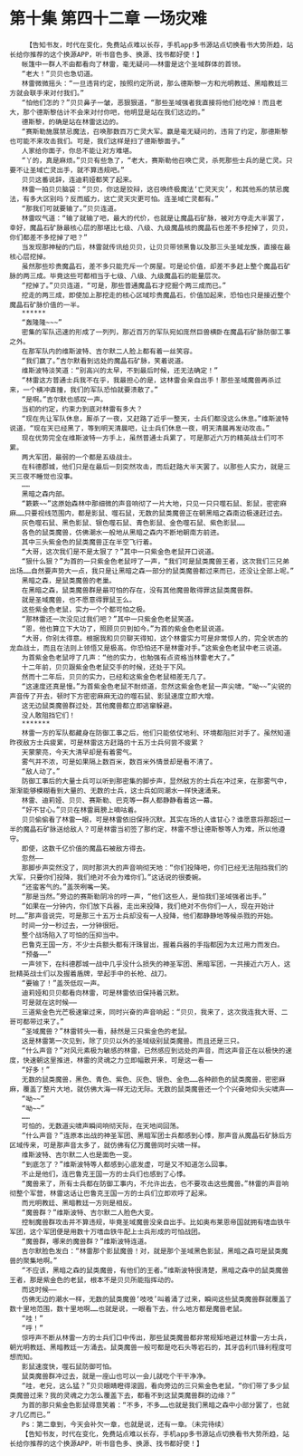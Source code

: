 # 第十集 第四十二章 一场灾难
        【告知书友，时代在变化，免费站点难以长存，手机app多书源站点切换看书大势所趋，站长给你推荐的这个换源APP，听书音色多、换源、找书都好使！】
       帐篷中一群人不由都看向了林雷，毫无疑问——林雷是这个圣域群体的首领。
       “老大！”贝贝也急切道。
       林雷微微摇头：“一旦违背约定，按照约定所说，那么德斯黎一方和光明教廷、黑暗教廷三方就会联手来对付我们。”
       “怕他们怎的？”贝贝鼻子一皱，恶狠狠道，“那些圣域强者我直接将他们给吃掉！而且老大，那个德斯黎估计不会来对付你吧，他明显是站在我们这边的。”
       德斯黎，的确是站在林雷这边的。
       “赛斯勒施展禁忌魔法，召唤那数百万亡灵大军。赢是毫无疑问的，违背了约定，那德斯黎也可能不来攻击我们。可是，我们这样是扫了德斯黎面子。”
       人家给你面子，你总不能让对方难堪。
       “丫的，真是麻烦。”贝贝有些急了，“老大，赛斯勒他召唤亡灵，杀死那些士兵的是亡灵。只要不让圣域亡灵出手，就不算违规吧。”
       贝贝这番说辞，连迪莉娅都笑了起来。
       林雷一拍贝贝脑袋：“贝贝，你这是狡辩，这召唤终极魔法‘亡灵天灾’，和其他系的禁忌魔法，有多大区别吗？反而威力，这亡灵天灾更可怕。连圣域亡灵都有。”
       “那我们可就要输了。”贝贝连道。
       林雷叹气道：“输了就输了吧，最大的代价，也就是让魔晶石矿脉，被对方夺走大半罢了，幸好，魔晶石矿脉最核心层的那堪比七级、八级、九级魔晶核的魔晶石也差不多挖掉了，贝贝，你们都差不多挖掉了吧？”
       当发现那神秘的门后，林雷就传讯给贝贝，让贝贝带领黑鲁以及那三头圣域龙族，直接在最核心层挖掉。
       虽然那些珍贵魔晶石，差不多只能充斥一个房屋。可是论价值，却差不多赶上整个魔晶石矿脉的两三成。毕竟这些可都相当于七级、八级、九级魔晶石的能量层次。
       “挖掉了。”贝贝连道，“可是，那些普通魔晶石才挖掘个两三成而已。”
       挖走的两三成，即使加上那挖走的核心区域珍贵魔晶石，价值加起来，恐怕也只是接近整个魔晶石矿脉价值的一半。
       ******
       “轰隆隆~~~”
       密集的军队迅速的形成了一列列，那近百万的军队宛如庞然巨兽横卧在魔晶石矿脉防御工事之外。
       在那军队内的维斯波特、吉尔默二人脸上都有着一丝笑容。
       “我们赢了。”吉尔默看到远处的魔晶石矿脉，笑着说道。
       维斯波特淡笑道：“别高兴的太早，不到最后时候，还无法确定！”
       “林雷这方普通士兵我不在乎，我最担心的是，这林雷会亲自出手！那些圣域魔兽再杀过来，一个横冲直撞，我们的军队恐怕就要溃散了。”
       “是啊。”吉尔默也感叹一声。
       当初的约定，约束力到底对林雷有多大？
       “现在先让军队休息，厮杀了一夜，又赶路了近乎一整天，士兵们都没这么休息。”维斯波特说道，“现在天已经黑了，等到明天清晨吧，让士兵们休息一夜，明天清晨再发动攻击。”
       现在优势完全在维斯波特一方手上，虽然普通士兵累了，可是那近六万的精英战士们可不累。
       两大军团，最弱的一个都是五级战士。
       在科德郡城，他们只是在最后一刻突然攻击，而后赶路大半天罢了。以那些人实力，就是三天三夜不睡觉也没事。
       ……
       黑暗之森内部。
       “簌簌~~”这原始森林中那细微的声音响彻了一片大地，只见一只只噬石鼠、影鼠，密密麻麻……只要视线范围内，都是影鼠、噬石鼠，无数的鼠类魔兽正在朝黑暗之森南边极速赶过去。
       灰色噬石鼠、黑色影鼠、银色噬石鼠、青色影鼠、金色噬石鼠、紫色影鼠……
       各色的鼠类魔兽，仿佛潮水一般地从黑暗之森内不断地朝南方前进。
       其中三头紫金色的鼠类魔兽正在半空飞行着。
       “大哥，这次我们是不是太狠了？”其中一只紫金色老鼠开口说道。
       “狠什么狠？”为首的一只紫金色老鼠哼了一声，“我们可是鼠类魔兽王者，这次我们三兄弟出场……自然要声势大一点，我只是让黑暗之森一部分的鼠类魔兽都过来而已，还没让全部上呢。”
       黑暗之森，是鼠类魔兽的老巢。
       在黑暗之森，鼠类魔兽群是最可怕的存在，没有其他魔兽敢得罪这鼠类魔兽群。
       就是圣域魔兽，也不愿意得罪鼠王么。
       这些紫金色老鼠，实力一个个都可怕之极。
       “那林雷还一次没见过我们吧？”其中一只紫金色老鼠笑道。
       “恩，他也算立下大功了，照顾贝贝到如今。”为首的紫金色老鼠说道。
       “大哥，你别太得意。根据我和贝贝聊天得知，这个林雷实力可是非常惊人的，完全状态的龙血战士，而且在法则上领悟又是极高。你恐怕还不是林雷对手。”这紫金色老鼠中老三说道。
       为首紫金色老鼠哼了几声：“他的实力，也勉强有点资格当林雷老大了。”
       十二年前，贝贝跟紫金色老鼠交手的时候，还处于下风。
       然而十二年后，贝贝的实力，已经和这紫金色老鼠相差无几了。
       “这速度还真是慢。”为首紫金色老鼠不耐烦道，忽然这紫金色老鼠一声尖啸，“呦~~”尖锐的声音传了开去，顿时下方密密麻麻无边的噬石鼠、影鼠速度立即大增。
       这无边鼠类魔兽群过处，其他魔兽都立即逃窜躲避。
       没人敢阻挡它们！
       *******
       林雷一方的军队都藏身在防御工事之后，他们只能依仗地利、环境都阻拦对手了。虽然知道昨夜敌方士兵疲累，可是林雷这方赶路的十五万士兵何尝不疲累？
       天蒙蒙亮，今天大清早却是有着雾气。
       雾气并不浓，可是如果隔上数百米，数百米外情景却是看不清了。
       “敌人动了。”
       防御工事后的大量士兵可以听到那密集的脚步声，显然敌方的士兵在冲过来，在那雾气中，渐渐能够模糊看到大量的、无数的士兵，这士兵如同潮水一样快速涌来。
       林雷、迪莉娅、贝贝、赛斯勒、巴克等一群人都静静看着这一幕。
       “好不甘心。”贝贝在林雷肩膀上嘀咕着。
       贝贝偷偷看了林雷一眼，可是林雷依旧保持沉默。其实在场的人谁甘心？谁愿意将那超过一半的魔晶石矿脉送给敌人？可是林雷当初签了那约定，林雷不想让德斯黎等人为难，所以他遵守。
       即使，这数千亿价值的魔晶石被敌方得去。
       忽然——
       那脚步声突然没了，同时那洪大的声音响彻天地：“你们投降吧，你们已经无法阻挡我们的大军，只要你们投降，我们绝对不会为难你们。”这话说的很委婉。
       “还蛮客气的。”盖茨咧嘴一笑。
       “那是当然。”旁边的赛斯勒阴冷的哼一声，“他们这些人，是怕我们圣域强者出手。”
       “如果在一分钟内，你们放下兵器，走出来投降，我们绝对不伤你们一人，现在开始计时……”那声音说完，可是那三十五万士兵却没有一人投降，他们都静静地等候杀戮的开始。
       时间一分一秒过去，一分钟很短。
       整个战场陷入了可怕的压抑当中。
       巴鲁克王国一方，不少士兵额头都有汗珠冒出，握着兵器的手指都因为太过用力而发白。
       “预备——”
       一声领下，在科德郡城一战中几乎没什么损失的神圣军团、黑暗军团，一共接近六万人，这批精英战士们以及握着盾牌，举起手中的长枪、战刀。
       “要输了！”盖茨低叹一声。
       迪莉娅和贝贝都看向林雷，可是林雷依旧保持着沉默。
       可是就在这时候——
       三道紫金色光芒极速窜过来，同时兴奋的声音响起：“贝贝，我来了，这次我连我大哥、二哥可都带过来了。”
       “圣域魔兽？”林雷转头一看，赫然是三只紫金色的老鼠。
       这是林雷第一次见到，除了贝贝以外的圣域级别鼠类魔兽。而且还是三只。
       “什么声音？”对风元素极为敏感的林雷，已然感应到远处的声音，而这声音正在以极快的速度，快速朝这里推进，林雷的灵魂之力立即幅散开来，可是这一看——
       “好多！”
       无数的鼠类魔兽，黑色、青色、紫色、灰色、银色、金色……各种颜色的鼠类魔兽，密密麻麻，覆盖了整片大地，就仿佛大海一样无边无际。无数的鼠类魔兽还一个个兴奋地仰头尖啸声——
       “呦~~”
       “呦~~”
       ……
       可怕的，无数道尖啸声瞬间响彻天际，在天地间回荡。
       “什么声音？”连原本出战的神圣军团、黑暗军团士兵都感到心悸，那声音从魔晶石矿脉后方区域传来，可是那声音太多了，就仿佛有亿万魔兽同时尖啸一样。
       维斯波特、吉尔默二人也是面色一变。
       “到底怎了？”维斯波特等人都感到心底发虚，可是又不知道怎么回事。
       不止是他们，连巴鲁克王国一方的士兵们也感到了心悸。
       “魔兽来了，所有士兵都在防御工事内，不允许出去，也不要攻击这些魔兽。”林雷的声音响彻整个军营，林雷这话让巴鲁克王国一方的士兵们立即欢呼了起来。
       而光明教廷、黑暗教廷一方则是相反。
       “魔兽群？”维斯波特、吉尔默二人脸色大变。
       控制魔兽群攻击并不算违规，毕竟圣域魔兽没亲自出手。比如奥布莱恩帝国就拥有嗜血铁牛军团，这个军团便是用数十万嗜血铁牛配上士兵形成的可怕战团。
       “魔兽群，哪来的魔兽群？”维斯波特连道。
       吉尔默脸色发白：“林雷那个影鼠魔兽！对，就是那个圣域黑色影鼠，黑暗之森可是鼠类魔兽的聚集地啊。”
       “不应该，黑暗之森的鼠类魔兽，有他们的王者。”维斯波特很清楚，黑暗之森中的鼠类魔兽王者，那是紫金色的老鼠，根本不是贝贝所能指挥动的。
       而这时候——
       仿佛无边的潮水一样，无数的鼠类魔兽‘吱吱’叫着涌了过来，瞬间这些鼠类魔兽群就覆盖了数十里地范围，数十里地啊……也就是说，一眼看下去，什么地方都是魔兽老鼠。
       “哇！”
       “呼！”
       惊呼声不断从林雷一方的士兵们口中传出，那些鼠类魔兽都非常规矩地避过林雷一方士兵，朝光明教廷、黑暗教廷一方涌去。鼠类魔兽一般可都是吃石头等岩石的，其牙齿利爪锋利程度可想而知。
       影鼠速度快，噬石鼠防御可怕。
       鼠类魔兽群冲过去，就是一座山也可以一会儿就吃个干干净净。
       “哇，老兄，这么猛？”贝贝眼睛瞪得滚圆，看向旁边的三只紫金色老鼠，“你们带了多少鼠类魔兽过来？我的灵魂之力怎么覆盖下去，都看不到这鼠类魔兽群的边缘？”
       为首的那只紫金色影鼠得意笑着：“不多，不多……也就是我们黑暗之森中小部分罢了，也就才几亿而已。”
       Ps：第二章到，今天会补欠一章，也就是说，还有一章。（未完待续）
       【告知书友，时代在变化，免费站点难以长存，手机app多书源站点切换看书大势所趋，站长给你推荐的这个换源APP，听书音色多、换源、找书都好使！】